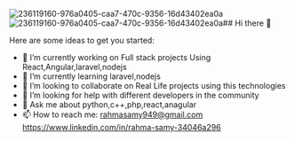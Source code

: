 ![236119160-976a0405-caa7-470c-9356-16d43402ea0a](https://github.com/Rahmasamy/Rahmasamy/assets/87875452/67c42071-c781-4fe4-b9c8-83f6a0453655)![236119160-976a0405-caa7-470c-9356-16d43402ea0a](https://github.com/Rahmasamy/Rahmasamy/assets/87875452/703ddd5f-1198-4624-8753-3efb6179f246)## Hi there 👋




Here are some ideas to get you started:

- 🔭 I’m currently working on Full stack projects Using React,Angular,laravel,nodejs
- 🌱 I’m currently learning laravel,nodejs
- 👯 I’m looking to collaborate on Real Life projects using this technologies
- 🤔 I’m looking for help with different developers in the community
- 💬 Ask me about python,c++,php,react,anagular
- 📫 How to reach me: 
  rahmasamy949@gmail.com
   https://www.linkedin.com/in/rahma-samy-34046a296
 





